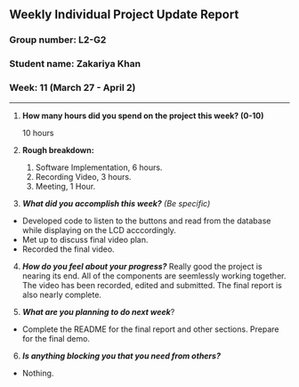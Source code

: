 ## Weekly Individual Project Update Report
### Group number: L2-G2
### Student name: Zakariya Khan
### Week: 11 (March 27 - April 2)
___
1. **How many hours did you spend on the project this week? (0-10)**

   10 hours

2. **Rough breakdown:**
   1. Software Implementation, 6 hours.
   2. Recording Video, 3 hours.
   4. Meeting, 1 Hour.

3. ***What did you accomplish this week?*** _(Be specific)_
  - Developed code to listen to the buttons and read from the database while displaying on the LCD acccordingly.
  - Met up to discuss final video plan.
  - Recorded the final video.

4. ***How do you feel about your progress?*** 
    Really good the project is nearing its end. All of the components are seemlessly working together. The video has been recorded, edited and submitted.
    The final report is also nearly complete.

5. ***What are you planning to do next week***?
  - Complete the README for the final report and other sections. Prepare for the final demo. 

6. ***Is anything blocking you that you need from others?*** 
  - Nothing.
